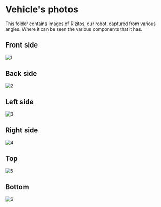 Vehicle's photos
====

This folder contains images of Rizitos, our robot, captured from various angles. Where it can be seen the various components that it has.

## Front side
![1](https://github.com/csvprobotica/Rizitos_2025/blob/main/v-photos/v-photos/v1/rizitos-front%20side.jpg)

## Back side
![2](https://github.com/csvprobotica/Rizitos_2025/blob/main/v-photos/v-photos/v1/rizitos-back.jpg)

## Left side
![3](https://github.com/csvprobotica/RoSGhost/blob/main/v-photos/v3/RoSGhost-Left.jpg)

## Right side
![4](https://github.com/csvprobotica/RoSGhost/blob/main/v-photos/v3/RoSGhost-Right.jpg)

## Top
![5](https://github.com/csvprobotica/RoSGhost/blob/main/v-photos/v3/RoSGhost-Top.jpg)

## Bottom 
![6](https://github.com/csvprobotica/RoSGhost/blob/main/v-photos/v3/RoSGhost-Bottom.jpg)
